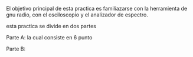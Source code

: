 El objetivo principal de esta practica es familiazarse con la herramienta de gnu radio, con el osciloscopio y el analizador de espectro.

esta practica se divide en dos partes

Parte A: la cual consiste en 6 punto

Parte B: 
